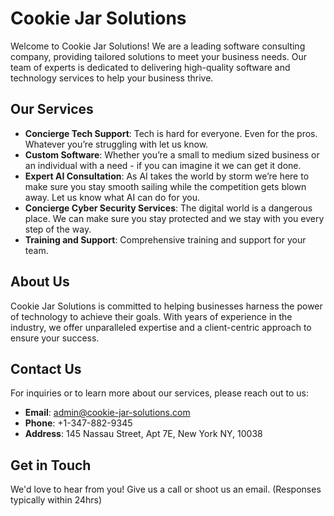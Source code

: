# Cookie Jar Solutions

Welcome to Cookie Jar Solutions! We are a leading software consulting company, providing tailored solutions to meet your business needs. Our team of experts is dedicated to delivering high-quality software and technology services to help your business thrive.

## Our Services
- **Concierge Tech Support**: Tech is hard for everyone. Even for the pros. Whatever you’re struggling with let us know.
- **Custom Software**: Whether you’re a small to medium sized business or an individual with a need - if you can imagine it we can get it done.
- **Expert AI Consultation**: As AI takes the world by storm we’re here to make sure you stay smooth sailing while the competition gets blown away. Let us know what AI can do for you.
- **Concierge Cyber Security Services**: The digital world is a dangerous place. We can make sure you stay protected and we stay with you every step of the way. 
- **Training and Support**: Comprehensive training and support for your team.

## About Us

Cookie Jar Solutions is committed to helping businesses harness the power of technology to achieve their goals. With years of experience in the industry, we offer unparalleled expertise and a client-centric approach to ensure your success.

## Contact Us

For inquiries or to learn more about our services, please reach out to us:

- **Email**: [admin@cookie-jar-solutions.com](mailto:admin@cookie-jar-solutions.com)
- **Phone**: +1-347-882-9345
- **Address**: 145 Nassau Street, Apt 7E, New York NY, 10038

## Get in Touch

We'd love to hear from you! Give us a call or shoot us an email. (Responses typically within 24hrs)


